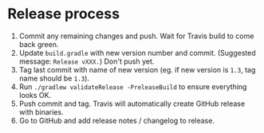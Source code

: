 # Release process

1. Commit any remaining changes and push. Wait for Travis build to come back green.
2. Update `build.gradle` with new version number and commit. (Suggested message: `Release vXXX.`) Don't push yet.
3. Tag last commit with name of new version (eg. if new version is `1.3`, tag name should be `1.3`).
4. Run `./gradlew validateRelease -PreleaseBuild` to ensure everything looks OK.
5. Push commit and tag. Travis will automatically create GitHub release with binaries.
6. Go to GitHub and add release notes / changelog to release. 
